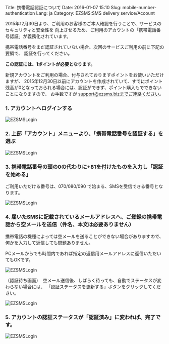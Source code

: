 Title: 携帯電話認証について
Date: 2016-01-07 15:10
Slug: mobile-number-authentication
Lang: ja
Category: EZSMS:SMS delivery service/Account

2015年12月30日より、ご利用のお客様のご本人確認を行うことで、サービスのセキュリティと安全性を
向上させるため、ご利用のアカウントの「携帯電話番号認証」が義務化されています。

携帯電話番号をまだ認証されていない場合、次回のサービスご利用の前に下記の要領で、
認証を行ってください。

**この認証には、1ポイントが必要となります。**

新規アカウントをご利用の場合、付与されておりますポイントをお使いいただけますが、
2015年12月30日以前にアカウントを作成されていて、すでにポイント残高が0となっておられる場合には、認証ができず、ポイント購入もでできないことになりますので、
お手数ですが support@ezsms.bizまでご連絡ください。

### 1. アカウントへログインする

![EZSMSLogin]({filename}/images/mobile-number-authentication/01.png)

### 2. 上部「アカウント」メニューより、「携帯電話番号を認証する」を選ぶ

![EZSMSLogin]({filename}/images/mobile-number-authentication/02.png)

### 3. 携帯電話番号の頭の0の代わりに+81を付けたものを入力し「認証を始める」

ご利用いただける番号は、070/080/090 で始まる、SMSを受信できる番号となります。

![EZSMSLogin]({filename}/images/mobile-number-authentication/03.png)

### 4. 届いたSMSに記載されているメールアドレスへ、ご登録の携帯電話から空メールを送信（件名、本文は必要ありません）

携帯電話の機種によっては空メールを送ることができない場合がありますので、
何かを入力して返信しても問題ありません。

PCメールからでも時間内であれば指定の返信用メールアドレスに返信いただいてもOKです。

![EZSMSLogin]({filename}/images/mobile-number-authentication/04.png)

（認証待ち画面）　空メール送信後、しばらく待っても、自動でステータスが変わらない場合には、
「認証ステータスを更新する」ボタンをクリックしてください。

![EZSMSLogin]({filename}/images/mobile-number-authentication/05.png)

### 5. アカウントの認証ステータスが「認証済み」に変われば、完了です。

![EZSMSLogin]({filename}/images/mobile-number-authentication/06.png)